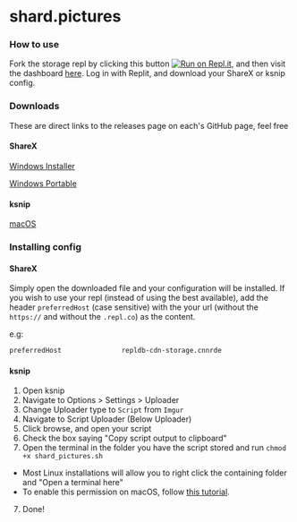 # shard.pictures

### How to use
Fork the storage repl by clicking this button [![Run on Repl.it](https://repl.it/badge/github/shard-pictures/repldb-cdn-storage)](https://repl.it/github/shard-pictures/repldb-cdn-storage), and then visit the dashboard [here](https://shard.pictures/). Log in with Replit, and download your ShareX or ksnip config. 

### Downloads
These are direct links to the releases page on each's GitHub page, feel free 
#### ShareX
[Windows Installer](https://github.com/ShareX/ShareX/releases/download/v13.5.0/ShareX-13.5.0-setup.exe)

[Windows Portable](https://github.com/ShareX/ShareX/releases/download/v13.5.0/ShareX-portable.zip)

#### ksnip
[macOS](https://github.com/ksnip/ksnip/releases/download/v1.9.0/ksnip-1.9.0.dmg)


### Installing config
#### ShareX
Simply open the downloaded file and your configuration will be installed. If you wish to use your repl (instead of using the best available), add the header `preferredHost` (case sensitive) with the your url (without the `https://` and without the `.repl.co`) as the content.

e.g:
```txt
preferredHost               repldb-cdn-storage.cnnrde
```

#### ksnip
1. Open ksnip
2. Navigate to Options > Settings > Uploader
3. Change Uploader type to `Script` from `Imgur`
4. Navigate to Script Uploader (Below Uploader)
5. Click browse, and open your script
6. Check the box saying "Copy script output to clipboard"
7. Open the terminal in the folder you have the script stored and run `chmod +x shard_pictures.sh`
  - Most Linux installations will allow you to right click the containing folder and  "Open a terminal here"
  - To enable this permission on macOS, follow [this tutorial](https://www.maketecheasier.com/launch-terminal-current-folder-mac/).
7. Done!